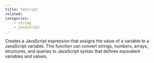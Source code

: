 ```yaml
---
title: ToScript
related:
categories:
    - string
    - javascript
---
```


Creates a JavaScript expression that assigns the value of a variable to a JavaScript variable. 
		This function can convert strings, numbers, arrays, structures, and queries to JavaScript syntax that defines equivalent variables and values.